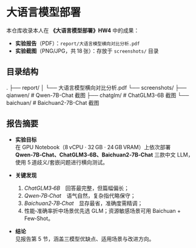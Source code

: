 # 大语言模型部署

本仓库收录本人在 **《大语言模型部署》HW4** 中的成果：

- **实验报告**（PDF）：`report/大语言模型横向对比分析.pdf`
- **实验截图**（PNG/JPG，共 18 张）：存放于 `screenshots/` 目录

## 目录结构
.
├── report/
│ └── 大语言模型横向对比分析.pdf
└── screenshots/
├── qianwen/ # Qwen-7B-Chat 截图
├── chatglm/ # ChatGLM3-6B 截图
└── baichuan/ # Baichuan2-7B-Chat 截图

      
## 报告摘要

- **实验目标**  
  在 GPU Notebook（8 vCPU · 32 GB · 24 GB VRAM）上依次部署 **Qwen‑7B‑Chat、ChatGLM3‑6B、Baichuan2‑7B‑Chat** 三款中文 LLM，使用 5 道歧义/套嵌问题进行横向测试。

- **关键发现**  
  1. *ChatGLM3‑6B* 回答最完整，但篇幅偏长；  
  2. *Qwen‑7B‑Chat* 语气自然，复杂指代略保守；  
  3. *Baichuan2‑7B‑Chat* 显存最省，准确度需精调；  
  4. 性能‑准确率折中场景优先选 GLM；资源敏感场景可用 Baichuan + Few‑Shot。

- **结论**  
  见报告第 5 节，涵盖三模型优缺点、适用场景与改进方向。

